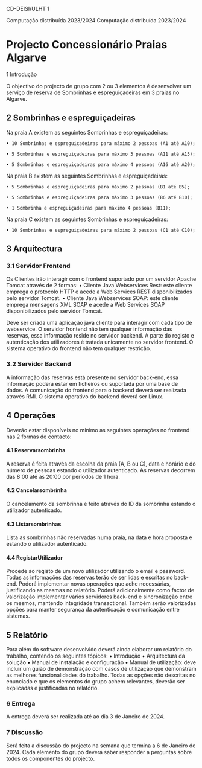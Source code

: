 CD-DEISI/ULHT 1

Computação distribuída 2023/2024
Computação distribuída 2023/2024

# Projecto Concessionário Praias Algarve

1 Introdução

O objectivo do projecto de grupo com 2 ou 3 elementos é desenvolver um serviço de reserva de Sombrinhas e espreguiçadeiras em 3 praias no Algarve.

## 2 Sombrinhas e espreguiçadeiras

Na praia A existem as seguintes Sombrinhas e espreguiçadeiras:

	• 10 Sombrinhas e espreguiçadeiras para máximo 2 pessoas (A1 até A10);

	• 5 Sombrinhas e espreguiçadeiras para máximo 3 pessoas (A11 até A15);

	• 5 Sombrinhas e espreguiçadeiras para máximo 4 pessoas (A16 até A20);
	
Na praia B existem as seguintes Sombrinhas e espreguiçadeiras:

	• 5 Sombrinhas e espreguiçadeiras para máximo 2 pessoas (B1 até B5);

	• 5 Sombrinhas e espreguiçadeiras para máximo 3 pessoas (B6 até B10);

	• 1 Sombrinha e espreguiçadeiras para máximo 4 pessoas (B11);
	
Na praia C existem as seguintes Sombrinhas e espreguiçadeiras:

	• 10 Sombrinhas e espreguiçadeiras para máximo 2 pessoas (C1 até C10);
		
## 3 Arquitectura

### 3.1 Servidor Frontend
Os Clientes irão interagir com o frontend suportado por um servidor Apache Tomcat através
de 2 formas:
	• Cliente Java Webservices Rest: este cliente emprega o protocolo HTTP e acede a Web Services REST disponibilizados pelo servidor Tomcat.
	• Cliente Java Webservices SOAP: este cliente emprega mensagens XML SOAP e acede a Web Services SOAP disponibilizados pelo servidor Tomcat. 

Deve ser criada uma aplicação java cliente para interagir com cada tipo de webservice. 
O servidor frontend não tem qualquer informação das reservas, essa informação reside no servidor backend.
A parte do registo e autenticação dos utilizadores é tratada unicamente no servidor frontend.
O sistema operativo do frontend não tem qualquer restrição.
	
### 3.2 Servidor Backend
A informação das reservas está presente no servidor back-end, essa informação poderá estar em ficheiros ou suportada por uma base de dados.
A comunicação do frontend para o backend deverá ser realizada através RMI.
O sistema operativo do backend deverá ser Linux.


## 4 Operações

Deverão estar disponíveis no mínimo as seguintes operações no frontend nas 2 formas de contacto:

#### 4.1 Reservarsombrinha
A reserva é feita através da escolha da praia (A, B ou C), data e horário e do número de pessoas estando o utilizador autenticado. As reservas decorrem das 8:00 até às 20:00 por períodos de 1 hora.

#### 4.2 Cancelarsombrinha
O cancelamento da sombrinha é feito através do ID da sombrinha estando o utilizador autenticado.

#### 4.3 Listarsombrinhas
Lista as sombrinhas não reservadas numa praia, na data e hora proposta e estando o utilizador
autenticado.

#### 4.4 RegistarUtilizador
Procede ao registo de um novo utilizador utilizando o email e password.
Todas as informações das reservas terão de ser lidas e escritas no back-end. Poderá implementar novas operações que ache necessárias, justificando as mesmas no relatório.
Poderá adicionalmente como factor de valorização implementar vários servidores back-end e sincronização entre os mesmos, mantendo integridade transactional. Também serão valorizadas opções para manter segurança da autenticação e comunicação entre sistemas.

## 5 Relatório
Para além do software desenvolvido deverá ainda elaborar um relatório do trabalho, contendo os
seguintes tópicos:
• Introdução
• Arquitectura da solução
• Manual de instalação e configuração
• Manual de utilização: deve incluir um guião de demonstração com casos de utilização que
demonstram as melhores funcionalidades do trabalho.
Todas as opções não descritas no enunciado e que os elementos do grupo achem relevantes,
deverão ser explicadas e justificadas no relatório.

### 6 Entrega
A entrega deverá ser realizada até ao dia 3 de Janeiro de 2024.

### 7 Discussão
Será feita a discussão do projecto na semana que termina a 6 de Janeiro de 2024. 
Cada elemento do grupo deverá saber responder a perguntas sobre todos os componentes do projecto.